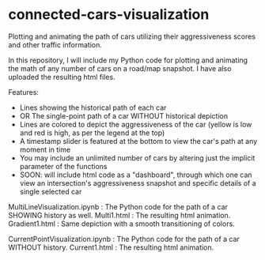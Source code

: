 # connected-cars-visualization
Plotting and animating the path of cars utilizing their aggressiveness scores and other traffic information.

In this repository, I will include my Python code for plotting and animating the math of any number of cars on a road/map snapshot. I have also uploaded the resulting html files. 

Features:
- Lines showing the historical path of each car
- OR The single-point path of a car WITHOUT historical depiction
- Lines are colored to depict the aggressiveness of the car (yellow is low and red is high, as per the legend at the top)
- A timestamp slider is featured at the bottom to view the car's path at any moment in time
- You may include an unlimited number of cars by altering just the implicit parameter of the functions
- SOON: will include html code as a "dashboard", through which one can view an intersection's aggressiveness snapshot and specific details of a single selected car

MultiLineVisualization.ipynb : The Python code for the path of a car SHOWING history as well.
Multi1.html : The resulting html animation.
Gradient1.html : Same depiction with a smooth transitioning of colors.

CurrentPointVisualization.ipynb : The Python code for the path of a car WITHOUT history.
Current1.html : The resulting html animation.
